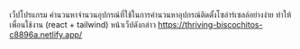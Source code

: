 เว็ปโปรแกรม คำนวนหาจำนวนอุปกรณ์ที่ใช้ในการคำนวนหาอุปกรณ์ติดตั้งโซล่าร์เซลล์อย่างง่าย ทำให้เพื่อนใช้งาน (react + tailwind) หน้าเว็ปดังกล่าว https://thriving-biscochitos-c8896a.netlify.app/
